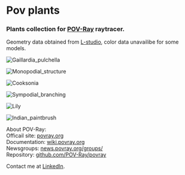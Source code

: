 # Pov plants
### Plants collection for [POV-Ray](http://www.povray.org/) raytracer.
  
Geometry data obtained from [L-studio](http://algorithmicbotany.org/virtual_laboratory/), color data unavailibe for some models.

![Gaillardia_pulchella](https://user-images.githubusercontent.com/6688301/220132353-8deb783c-9a8e-4a2a-af06-9f6c0d4a9986.png)

![Monopodial_structure](https://user-images.githubusercontent.com/6688301/220132197-aeca909e-97b6-435c-95d1-18f24f2d4dc4.png)

![Cooksonia](https://user-images.githubusercontent.com/6688301/220132327-05bb6959-085f-4370-8915-7774b15ed1b1.png)

![Sympodial_branching](https://user-images.githubusercontent.com/6688301/220132250-ea841c14-1c5f-42c4-9f41-658da5001e70.png)

![Lily](https://user-images.githubusercontent.com/6688301/220142882-3f0adb9f-8f3b-459c-92d1-3fc64422699e.png)

![Indian_paintbrush](https://user-images.githubusercontent.com/6688301/220132377-661a5d73-984b-4581-90a4-a7edb6545b69.png)

About POV-Ray:\
Officail site: [povray.org](http://www.povray.org)\
Documentation: [wiki.povray.org](https://wiki.povray.org/content/Documentation:Contents)\
Newsgroups: [news.povray.org/groups/](https://news.povray.org/groups/)\
Repository: [github.com/POV-Ray/povray](https://github.com/POV-Ray/povray)

Contact me at [LinkedIn](https://www.linkedin.com/in/sergey-yanenko-57b21a96/).
